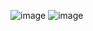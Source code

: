 ![image](https://github.com/DAD609/LeetCode_SQL/assets/67281187/864fa2f2-49d3-43a8-bc00-174f761383eb)
![image](https://github.com/DAD609/LeetCode_SQL/assets/67281187/dad600a7-a23c-4f96-bebe-d382e5d3f2c7)
